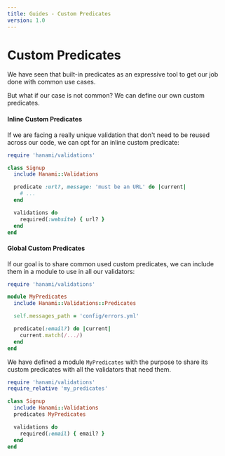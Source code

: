 ```yaml
---
title: Guides - Custom Predicates
version: 1.0
---
```


# Custom Predicates

We have seen that built-in predicates as an expressive tool to get our job done with common use cases.

But what if our case is not common? We can define our own custom predicates.

#### Inline Custom Predicates

If we are facing a really unique validation that don't need to be reused across our code, we can opt for an inline custom predicate:

```ruby
require 'hanami/validations'

class Signup
  include Hanami::Validations

  predicate :url?, message: 'must be an URL' do |current|
    # ...
  end

  validations do
    required(:website) { url? }
  end
end
```

#### Global Custom Predicates

If our goal is to share common used custom predicates, we can include them in a module to use in all our validators:

```ruby
require 'hanami/validations'

module MyPredicates
  include Hanami::Validations::Predicates

  self.messages_path = 'config/errors.yml'

  predicate(:email?) do |current|
    current.match(/.../)
  end
end
```

We have defined a module `MyPredicates` with the purpose to share its custom predicates with all the validators that need them.

```ruby
require 'hanami/validations'
require_relative 'my_predicates'

class Signup
  include Hanami::Validations
  predicates MyPredicates

  validations do
    required(:email) { email? }
  end
end
```
